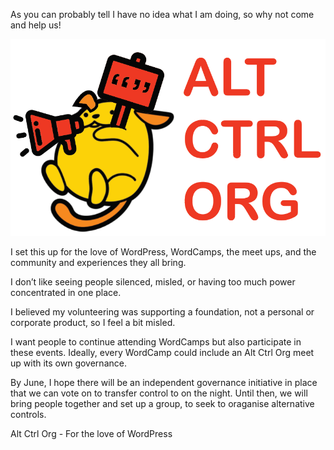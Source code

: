 As you can probably tell I have no idea what I am doing, so why not come and help us!

![Wapuu](https://github.com/Altctrlorg/www/blob/main/AltCtrlOrgV.PNG?raw=true)


I set this up for the love of WordPress, WordCamps, the meet ups, and the community and experiences they all bring.

I don’t like seeing people silenced, misled, or having too much power concentrated in one place.

I believed my volunteering was supporting a foundation, not a personal or corporate product, so I feel a bit misled.

I want people to continue attending WordCamps but also participate in these events. Ideally, every WordCamp could include an Alt Ctrl Org meet up with its own governance.

By June, I hope there will be an independent governance initiative in place that we can vote on to transfer control to on the night. Until then, we will bring people together and set up a group, to seek to oraganise alternative controls.

Alt Ctrl Org - For the love of WordPress